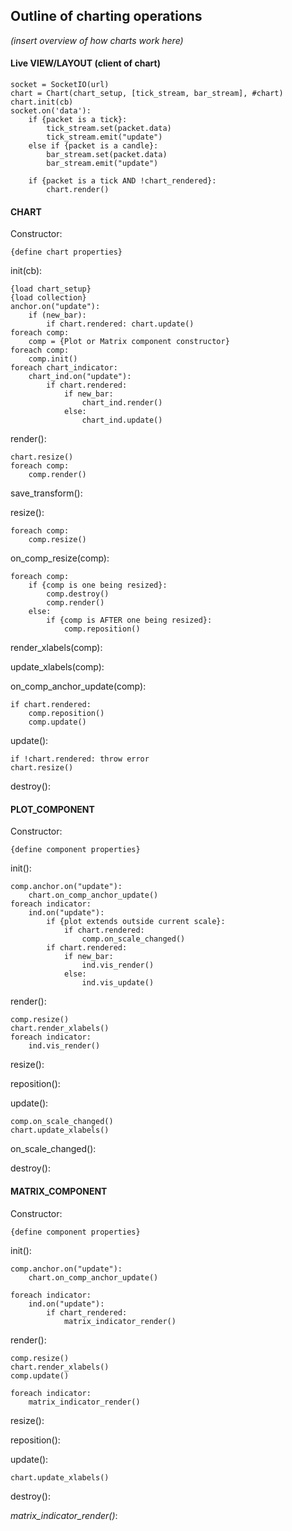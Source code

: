 ## Outline of charting operations

*(insert overview of how charts work here)*

#### Live VIEW/LAYOUT (client of chart)

	socket = SocketIO(url)
	chart = Chart(chart_setup, [tick_stream, bar_stream], #chart)
	chart.init(cb)
	socket.on('data'):
		if {packet is a tick}:
        	tick_stream.set(packet.data)
        	tick_stream.emit("update")
    	else if {packet is a candle}:
        	bar_stream.set(packet.data)
        	bar_stream.emit("update")

    	if {packet is a tick AND !chart_rendered}:
        	chart.render()

#### CHART

Constructor:

	{define chart properties}

init(cb):

	{load chart_setup}
	{load collection}
	anchor.on("update"):
		if (new_bar):
			if chart.rendered: chart.update()
	foreach comp:
		comp = {Plot or Matrix component constructor}
	foreach comp:
		comp.init()
	foreach chart_indicator:
		chart_ind.on("update"):
			if chart.rendered:
				if new_bar:
					chart_ind.render()
				else:
					chart_ind.update()

render():

	chart.resize()
	foreach comp:
		comp.render()

save_transform():

resize():

	foreach comp:
		comp.resize()

on_comp_resize(comp):

	foreach comp:
		if {comp is one being resized}:
			comp.destroy()
			comp.render()
		else:
			if {comp is AFTER one being resized}:
				comp.reposition()

render_xlabels(comp):

update_xlabels(comp):

on_comp_anchor_update(comp):

	if chart.rendered:
		comp.reposition()
		comp.update()

update():

	if !chart.rendered: throw error
	chart.resize()

destroy():

#### PLOT_COMPONENT

Constructor:

	{define component properties}

init():

	comp.anchor.on("update"):
		chart.on_comp_anchor_update()
	foreach indicator:
		ind.on("update"):
			if {plot extends outside current scale}:
				if chart.rendered:
					comp.on_scale_changed()
			if chart.rendered:
				if new_bar:
					ind.vis_render()
				else:
					ind.vis_update()

render():

	comp.resize()
	chart.render_xlabels()
	foreach indicator:
		ind.vis_render()

resize():

reposition():

update():

	comp.on_scale_changed()
	chart.update_xlabels()

on_scale_changed():

destroy():

#### MATRIX_COMPONENT

Constructor:

	{define component properties}

init():

	comp.anchor.on("update"):
		chart.on_comp_anchor_update()

	foreach indicator:
		ind.on("update"):
			if chart_rendered:
			    matrix_indicator_render()

render():

	comp.resize()
	chart.render_xlabels()
	comp.update()

	foreach indicator:
		matrix_indicator_render()

resize():

reposition():

update():

	chart.update_xlabels()

destroy():

*matrix_indicator_render()*:

